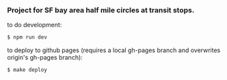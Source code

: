### Project for SF bay area half mile circles at transit stops.

to do development:
```bash
$ npm run dev
```

to deploy to github pages (requires a local gh-pages branch and overwrites origin's gh-pages branch):
```bash
$ make deploy
```
